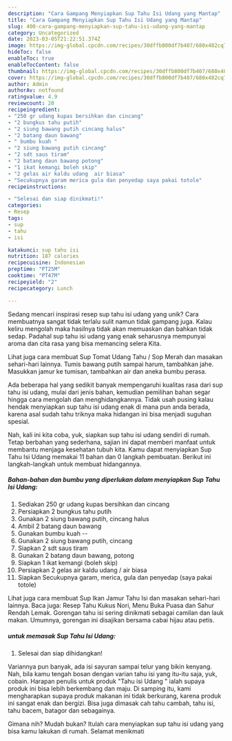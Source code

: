```yaml
---
description: "Cara Gampang Menyiapkan Sup Tahu Isi Udang yang Mantap"
title: "Cara Gampang Menyiapkan Sup Tahu Isi Udang yang Mantap"
slug: 400-cara-gampang-menyiapkan-sup-tahu-isi-udang-yang-mantap
category: Uncategorized
date: 2023-03-05T21:22:51.374Z
image: https://img-global.cpcdn.com/recipes/30dffb800df7b407/680x482cq70/sup-tahu-isi-udang-foto-resep-utama.jpg
hideToc: false
enableToc: true
enableTocContent: false
thumbnail: https://img-global.cpcdn.com/recipes/30dffb800df7b407/680x482cq70/sup-tahu-isi-udang-foto-resep-utama.jpg
cover: https://img-global.cpcdn.com/recipes/30dffb800df7b407/680x482cq70/sup-tahu-isi-udang-foto-resep-utama.jpg
author: Admin
authorAv: notfound
ratingvalue: 4.9
reviewcount: 20
recipeingredient:
- "250 gr udang kupas bersihkan dan cincang"
- "2 bungkus tahu putih"
- "2 siung bawang putih cincang halus"
- "2 batang daun bawang"
- " bumbu kuah "
- "2 siung bawang putih cincang"
- "2 sdt saus tiram"
- "2 batang daun bawang potong"
- "1 ikat kemangi boleh skip"
- "2 gelas air kaldu udang  air biasa"
- "Secukupnya garam merica gula dan penyedap saya pakai totole"
recipeinstructions:

- "Selesai dan siap dinikmati!"
categories:
- Resep
tags:
- sup
- tahu
- isi

katakunci: sup tahu isi 
nutrition: 187 calories
recipecuisine: Indonesian
preptime: "PT25M"
cooktime: "PT47M"
recipeyield: "2"
recipecategory: Lunch

---
```





Sedang mencari inspirasi resep sup tahu isi udang yang unik? Cara membuatnya sangat tidak terlalu sulit namun tidak gampang juga. Kalau keliru mengolah maka hasilnya tidak akan memuaskan dan bahkan tidak sedap. Padahal sup tahu isi udang yang enak seharusnya mempunyai aroma dan cita rasa yang bisa memancing selera Kita.





Lihat juga cara membuat Sup Tomat Udang Tahu / Sop Merah dan masakan sehari-hari lainnya. Tumis bawang putih sampai harum, tambahkan jahe. Masukkan jamur ke tumisan, tambahkan air dan aneka bumbu perasa.

Ada beberapa hal yang sedikit banyak mempengaruhi kualitas rasa dari sup tahu isi udang, mulai dari jenis bahan, kemudian pemilihan bahan segar hingga cara mengolah dan menghidangkannya. Tidak usah pusing kalau hendak menyiapkan sup tahu isi udang enak di mana pun anda berada, karena asal sudah tahu triknya maka hidangan ini bisa menjadi suguhan spesial.






Nah, kali ini kita coba, yuk, siapkan sup tahu isi udang sendiri di rumah. Tetap berbahan yang sederhana, sajian ini dapat memberi manfaat untuk membantu menjaga kesehatan tubuh kita. Kamu dapat menyiapkan Sup Tahu Isi Udang memakai 11 bahan dan 0 langkah pembuatan. Berikut ini langkah-langkah untuk membuat hidangannya.

<!--inarticleads1-->

##### Bahan-bahan dan bumbu yang diperlukan dalam menyiapkan Sup Tahu Isi Udang:

1. Sediakan 250 gr udang kupas bersihkan dan cincang
1. Persiapkan 2 bungkus tahu putih
1. Gunakan 2 siung bawang putih, cincang halus
1. Ambil 2 batang daun bawang
1. Gunakan  bumbu kuah --
1. Gunakan 2 siung bawang putih, cincang
1. Siapkan 2 sdt saus tiram
1. Gunakan 2 batang daun bawang, potong
1. Siapkan 1 ikat kemangi (boleh skip)
1. Persiapkan 2 gelas air kaldu udang / air biasa
1. Siapkan Secukupnya garam, merica, gula dan penyedap (saya pakai totole)


Lihat juga cara membuat Sup Ikan Jamur Tahu Isi dan masakan sehari-hari lainnya. Baca juga: Resep Tahu Kukus Nori, Menu Buka Puasa dan Sahur Rendah Lemak. Gorengan tahu isi sering dinikmati sebagai camilan dan lauk makan. Umumnya, gorengan ini disajikan bersama cabai hijau atau petis. 

<!--inarticleads2-->

#####  untuk memasak Sup Tahu Isi Udang:


1. Selesai dan siap dihidangkan!

Variannya pun banyak, ada isi sayuran sampai telur yang bikin kenyang. Nah, bila kamu tengah bosan dengan varian tahu isi yang itu-itu saja, yuk, cobain. Harapan penulis untuk produk &#34;Tahu isi Udang &#34; ialah supaya produk ini bisa lebih berkembang dan maju. Di samping itu, kami mengharapkan supaya produk makanan ini tidak berkurang, karena produk ini sangat enak dan bergizi. Bisa juga dimasak cah tahu cambah, tahu isi, tahu bacem, batagor dan sebagainya. 

Gimana nih? Mudah bukan? Itulah cara menyiapkan sup tahu isi udang yang bisa kamu lakukan di rumah. Selamat menikmati
